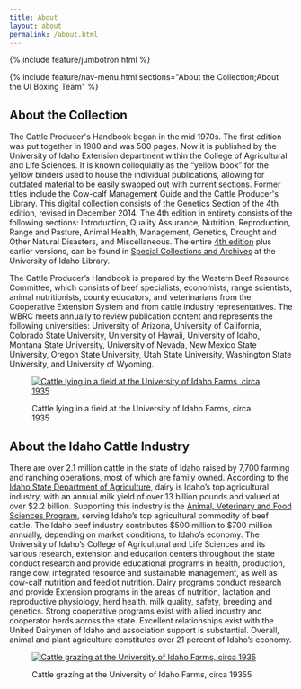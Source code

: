 ```yaml
---
title: About
layout: about
permalink: /about.html
---
```

{% include feature/jumbotron.html %} 

{% include feature/nav-menu.html sections="About the Collection;About the UI Boxing Team" %} 

## About the Collection

The Cattle Producer's Handbook began in the mid 1970s. The first edition was put together in 1980 and was 500 pages. Now it is published by the University of Idaho Extension department within the College of Agricultural and Life Sciences. It is known colloquially as the “yellow book” for the yellow binders used to house the individual publications, allowing for outdated material to be easily swapped out with current sections. Former titles include the Cow-calf Management Guide and the Cattle Producer's Library. This digital collection consists of the Genetics Section of the 4th edition, revised in December 2014. The 4th edition in entirety consists of the following sections: Introduction, Quality Assurance, Nutrition, Reproduction, Range and Pasture, Animal Health, Management, Genetics, Drought and Other Natural Disasters, and Miscellaneous. The entire [4th edition](https://alliance-primo.hosted.exlibrisgroup.com/permalink/f/1v936ul/CP71246962640001451) plus earlier versions, can be found in [Special Collections and Archives](https://www.lib.uidaho.edu/special-collections/) at the University of Idaho Library. 

The Cattle Producer’s Handbook is prepared by the Western Beef Resource Committee, which consists of beef specialists, economists, range scientists, animal nutritionists, county educators, and veterinarians from the Cooperative Extension System and from cattle industry representatives. The WBRC meets annually to review publication content and represents the following universities: University of Arizona, University of California, Colorado State University, University of Hawaii, University of Idaho, Montana State University, University of Nevada, New Mexico State University, Oregon State University, Utah State University, Washington State University, and University of Wyoming.  

<div class="text-center"> 

<figure class="figure"> 

<a href="https://digital.lib.uidaho.edu/digital/collection/pg1/id/2112" target="_blank"><img src="https://digital.lib.uidaho.edu/digital/api/singleitem/image/pg1/2112/default.jpg" class="figure-img img-fluid rounded" alt="Cattle lying in a field at the University of Idaho Farms, circa 1935"></a> 

<figcaption class="figure-caption">Cattle lying in a field at the University of Idaho Farms, circa 1935</figcaption> 

</figure> 

</div> 

## About the Idaho Cattle Industry

There are over 2.1 million cattle in the state of Idaho raised by 7,700 farming and ranching operations, most of which are family owned. According to the [Idaho State Department of Agriculture](https://agri.idaho.gov/main/idaho-livestock/), dairy is Idaho’s top agricultural industry, with an annual milk yield of over 13 billion pounds and valued at over $2.2 billion. Supporting this industry is the [Animal, Veterinary and Food Sciences Program](https://www.uidaho.edu/cals/animal-veterinary-and-food-sciences/research-and-extension), serving Idaho’s top agricultural commodity of beef cattle. The Idaho beef industry contributes $500 million to $700 million annually, depending on market conditions, to Idaho’s economy. The University of Idaho’s College of Agricultural and Life Sciences and its various research, extension and education centers throughout the state conduct research and provide educational programs in health, production, range cow, integrated resource and sustainable management, as well as cow-calf nutrition and feedlot nutrition. Dairy programs conduct research and provide Extension programs in the areas of nutrition, lactation and reproductive physiology, herd health, milk quality, safety, breeding and genetics. Strong cooperative programs exist with allied industry and cooperator herds across the state. Excellent relationships exist with the United Dairymen of Idaho and association support is substantial. Overall, animal and plant agriculture constitutes over 21 percent of Idaho’s economy.  

<div class="text-center"> 

<figure class="figure"> 

<a href="https://digital.lib.uidaho.edu/digital/collection/pg1/id/2174" target="_blank"><img src="https://digital.lib.uidaho.edu/digital/api/singleitem/image/pg1/2174/default.jpg" class="figure-img img-fluid rounded" alt="Cattle grazing at the University of Idaho Farms, circa 1935"></a> 

<figcaption class="figure-caption">Cattle grazing at the University of Idaho Farms, circa 19355</figcaption> 

</figure> 

</div> 

<div class="clearfix"></div>

